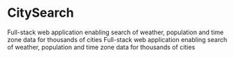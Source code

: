 # CitySearch
Full-stack web application enabling search of weather, population and time zone data for thousands of cities
Full-stack web application enabling search of weather, population and time zone data for thousands of cities

